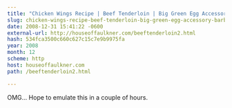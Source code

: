 ```yaml
---
title: "Chicken Wings Recipe | Beef Tenderloin | Big Green Egg Accessory | Barbecue at Houseoffaulkner.com"
slug: chicken-wings-recipe-beef-tenderloin-big-green-egg-accessory-barbecue
date: 2008-12-31 15:41:22 -0600
external-url: http://houseoffaulkner.com/beeftenderloin2.html
hash: 534fca3500c660c627c15c7e9b9975fa
year: 2008
month: 12
scheme: http
host: houseoffaulkner.com
path: /beeftenderloin2.html

---
```


OMG... Hope to emulate this in a couple of hours. 
